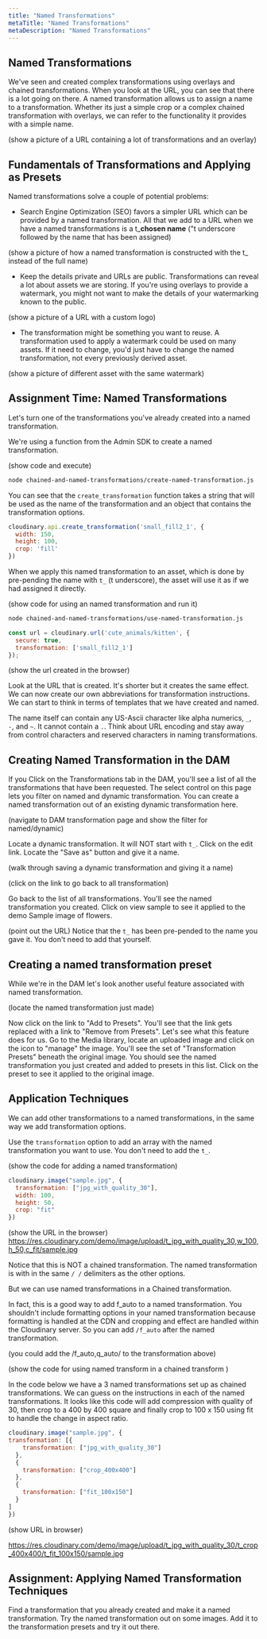 ```yaml
---
title: "Named Transformations"
metaTitle: "Named Transformations"
metaDescription: "Named Transformations"
---
```


## Named Transformations

We've seen and created complex transformations using overlays and chained transformations.  When you look at the URL, you can see that there is a lot going on there.  A named transformation allows us to assign a name to a transformation. Whether its just a simple crop or a complex chained transformation with overlays, we can refer to the functionality it provides with a simple name.


(show a picture of a URL containing a lot of transformations and an overlay)

## Fundamentals of Transformations and Applying as Presets


Named transformations solve a couple of potential problems:

- Search Engine Optimization (SEO) favors a simpler URL which can be provided by a named transformation.  All that we add to a URL when we have a named transformations is a t_**chosen name** ("t underscore followed by the name that has been assigned)

(show a picture of how a named transformation is constructed with the t_ instead of the full name)

- Keep the details private and URLs are public.  Transformations can reveal a lot about assets we are storing.  If you're using overlays to provide a watermark, you might not want to make the details of your watermarking known to the public.

(show a picture of a URL with a custom logo)

- The transformation might be something you want to reuse.  A transformation used to apply a watermark could be used on many assets.  If it need to change, you'd just have to change the named transformation, not every previously derived asset.

(show a picture of different asset with the same watermark)

## Assignment Time: Named Transformations

Let's turn one of the transformations you've already created into a named transformation.

We're using a function from the Admin SDK to create a named transformation.

(show code and execute)

```bash
node chained-and-named-transformations/create-named-transformation.js
```
You can see that the `create_transformation` function takes a string that will be used as the name of the transformation and an object that contains the transformation options.

```javascript
cloudinary.api.create_transformation('small_fill2_1', {
  width: 150,
  height: 100,
  crop: 'fill'
})
```

When we apply this named transformation to an asset, which is done by pre-pending the name with `t_` (t underscore), the asset will use it as if we had assigned it directly.

(show code for using an named transformation and run it)

```bash
node chained-and-named-transformations/use-named-transformation.js
```

```javascript
const url = cloudinary.url('cute_animals/kitten', {
  secure: true,
  transformation: ['small_fill2_1']
});
```

(show the url created in the browser)

Look at the URL that is created.  It's shorter but it creates the same effect.  We can now create our own abbreviations for transformation instructions.  We can start to think in terms of templates that we have created and named.

The name itself can contain any US-Ascii character like alpha numerics,  `_`, `-`, and `~`.  It cannot contain a `.`.  Think about URL encoding and stay away from control characters and reserved characters in naming transformations.

## Creating Named Transformation in the DAM

If you Click on the Transformations tab in the DAM, you'll see a list of all the transformations  that have been requested.  The select control on this page lets you filter on named and dynamic transformation.  You can create a named transformation out of an existing dynamic transformation here.

(navigate to DAM transformation page and show the filter for named/dynamic)

Locate a dynamic transformation.  It will NOT start with `t_`. Click on the edit link.  Locate the "Save as" button and give it a name.

(walk through saving a dynamic transformation and giving it a name)

(click on the link to go back to all transformation)

Go back to the list of all transformations.  You'll see the named transformation you created.  Click on view sample to see it applied to the demo Sample image of flowers. 

(point out the URL)
Notice that the `t_` has been pre-pended to the name you gave it.  You don't need to add that yourself.

## Creating a named transformation preset

While we're in the DAM let's look another useful feature associated with named transformation.  

(locate the named transformation just made)

Now click on the link to "Add to Presets".  You'll see that the link gets replaced with a link to  "Remove from Presets".  Let's see what this feature does for us.  Go to the Media library, locate an uploaded image and click on the icon to "manage" the image.  You'll see the set of "Transformation Presets" beneath the original image.  You should see the named transformation you just created and added to presets in this list.  Click on the preset to see it applied to the original image.

## Application Techniques

We can add other transformations to a named transformations,  in the same way we add transformation options.

Use the `transformation` option to add an array with the named transformation you want to use.  You don't need to add the `t_`.

(show the code for adding a named transformation)

```javascript
cloudinary.image("sample.jpg", {
  transformation: ["jpg_with_quality_30"],
  width: 100,
  height: 50,
  crop: "fit"
})
```
(show the URL in the browser)
https://res.cloudinary.com/demo/image/upload/t_jpg_with_quality_30,w_100,h_50,c_fit/sample.jpg

Notice that this is NOT a chained transformation.  The named transformation is with in the same `/ /` delimiters as the other options.

But we can use named transformations in a Chained transformation.

In fact, this is a good way to add f_auto to a named transformation.  You shouldn't include formatting options in your named transformation because formatting is handled at the CDN and cropping and effect are handled within the Cloudinary server.  So you can add `/f_auto` after the named transformation.

(you could add the /f_auto,q_auto/ to the transformation above)

(show the code for using named transform in a chained transform )

In the code below we have a 3 named transformations set up as chained transformations.  We can guess on the instructions in each of the named transformations.  It looks like this code will add compression with quality of 30, then crop to a 400 by 400 square and finally crop to 100 x 150 using fit to handle the change in aspect ratio.



```javascript
cloudinary.image("sample.jpg", {
transformation: [{
    transformation: ["jpg_with_quality_30"]
  },
  {
    transformation: ["crop_400x400"]
  },
  {
    transformation: ["fit_100x150"]
  }
]
})
```


(show URL in browser)


https://res.cloudinary.com/demo/image/upload/t_jpg_with_quality_30/t_crop_400x400/t_fit_100x150/sample.jpg



## Assignment: Applying Named Transformation Techniques

Find a transformation that you already created and make it a named transformation.  Try the named transformation out on some images.  Add it to the transformation presets and try it out there.








